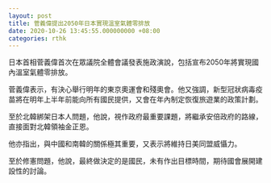 ```yaml
---
layout: post
title: 菅義偉提出2050年日本實現溫室氣體零排放
date: 2020-10-26 13:45:55.000000000 +08:00
categories: rthk
---
```


日本首相菅義偉首次在眾議院全體會議發表施政演說，包括宣布2050年將實現國內溫室氣體零排放。

菅義偉表示，有決心舉行明年的東京奧運會和殘奧會。他又強調，新型冠狀病毒疫苗將在明年上半年前能向所有國民提供，又會在年內制定恢復旅遊業的政策計劃。

至於北韓綁架日本人問題，他說，視作政府最重要課題，將繼承安倍政府的路線，直接面對北韓領袖金正恩。

他亦指出，與中國和南韓的關係極其重要，又表示將維持日美同盟威懾力。

至於修憲問題，他說，最終做決定的是國民，未有作出目標時間，期待國會展開建設性的討論。
